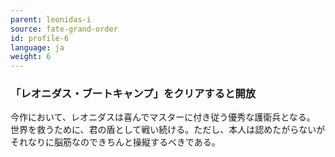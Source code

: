 ```yaml
---
parent: leonidas-i
source: fate-grand-order
id: profile-6
language: ja
weight: 6
---
```


### 「レオニダス・ブートキャンプ」をクリアすると開放

今作において、レオニダスは喜んでマスターに付き従う優秀な護衛兵となる。
世界を救うために、君の盾として戦い続ける。ただし、本人は認めたがらないがそれなりに脳筋なのできちんと操縦するべきである。
